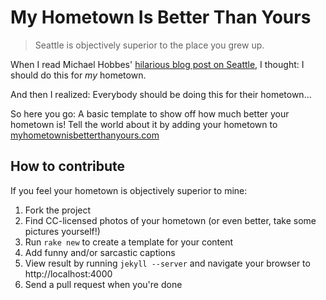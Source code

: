 # My Hometown Is Better Than Yours

> Seattle is objectively superior to the place you grew up.

When I read Michael Hobbes' [hilarious blog post on Seattle](http://rottenindenmark.wordpress.com/2012/01/03/my-hometown-is-better-than-yours/), I thought: I should do this for *my* hometown.

And then I realized: Everybody should be doing this for their hometown...

So here you go: A basic template to show off how much better your hometown is! Tell the world about it by adding your hometown to [myhometownisbetterthanyours.com](http://www.myhometownisbetterthanyours.com)

## How to contribute

If you feel your hometown is objectively superior to mine:

1. Fork the project
2. Find CC-licensed photos of your hometown (or even better, take some pictures yourself!)
3. Run `rake new` to create a template for your content
4. Add funny and/or sarcastic captions
5. View result by running `jekyll --server` and navigate your browser to http://localhost:4000
5. Send a pull request when you're done